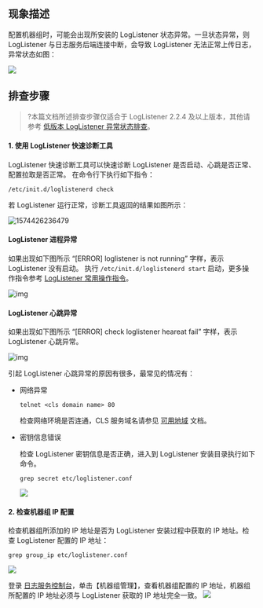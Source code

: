 ## 现象描述

配置机器组时，可能会出现所安装的 LogListener 状态异常。一旦状态异常，则 LogListener 与日志服务后端连接中断，会导致 LogListener 无法正常上传日志，异常状态如图：

![](https://main.qcloudimg.com/raw/2783e39b4ac698973b1c0bd74416ca6a.png)

## 排查步骤

>?本篇文档所述排查步骤仅适合于 LogListener 2.2.4 及以上版本，其他请参考 [低版本 LogListener 异常状态排查](https://cloud.tencent.com/document/product/614/39603)。

#### 1. 使用 LogListener 快速诊断工具

LogListener 快速诊断工具可以快速诊断 LogListener 是否启动、心跳是否正常、配置拉取是否正常。
在命令行下执行如下指令：

```shell
/etc/init.d/loglistenerd check
```

若 LogListener 运行正常，诊断工具返回的结果如图所示：

![1574426236479](https://main.qcloudimg.com/raw/2ce4b6ea0fffeb659afba91b290bac65.png)

####  LogListener 进程异常

  如果出现如下图所示 “[ERROR\] loglistener is not running” 字样，表示 LogListener 没有启动。 执行 `/etc/init.d/loglistenerd start` 启动，更多操作指令参考 [LogListener 常用操作指令](https://cloud.tencent.com/document/product/614/17414#loglistener-.E5.B8.B8.E7.94.A8.E6.93.8D.E4.BD.9C)。

  ![img](https://main.qcloudimg.com/raw/3a3af6de53301f1ace8722239dfbbc62.jpg)

####  LogListener 心跳异常

  如果出现如下图所示 “[ERROR] check loglistener heareat fail” 字样，表示 LogListener 心跳异常。

  ![img](https://main.qcloudimg.com/raw/e4fa9973d7e5d110f9cda17966eebd96.jpg)

引起 LogListener 心跳异常的原因有很多，最常见的情况有：

- 网络异常

  ```shell
  telnet <cls domain name> 80
  ```

  检查网络环境是否连通，CLS 服务域名请参见 [可用地域](https://cloud.tencent.com/document/product/614/18940) 文档。 

- 密钥信息错误

  检查 LogListener 密钥信息是否正确，进入到 LogListener 安装目录执行如下命令。

     ```shell
  grep secret etc/loglistener.conf
     ```

  ![](https://main.qcloudimg.com/raw/6e0d20896aa1e8293ae74084ed5752d2.jpg)


#### 2. 检查机器组 IP 配置

检查机器组所添加的 IP 地址是否为 LogListener 安装过程中获取的 IP 地址。检查 LogListener 配置的 IP 地址：

```shell
grep group_ip etc/loglistener.conf
```

![](https://main.qcloudimg.com/raw/4afe8d3a3b7c4f16e6795e35544a38e7.png)

登录 [日志服务控制台](https://console.cloud.tencent.com/cls)，单击【机器组管理】，查看机器组配置的 IP 地址，机器组所配置的 IP 地址必须与 LogListener 获取的 IP 地址完全一致。
![](https://main.qcloudimg.com/raw/0d0f226d4728fdda056cf10c3378a431.png)
